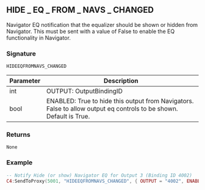 ## HIDE \_  EQ \_  FROM \_  NAVS \_  CHANGED

Navigator EQ notification that the equalizer should be shown or hidden from Navigator. This must be sent with a value of False to enable the EQ functionality in Navigator.


### Signature

`HIDEEQFROMNAVS_CHANGED`


| Parameter | Description |
| --- | --- |
| int | OUTPUT: OutputBindingID |
| bool | ENABLED: True to hide this output from Navigators. False to allow output eq controls to be shown.  Default is True. |


### Returns

`None`


### Example

```lua
-- Notify Hide (or show) Navigator EQ for Output 3 (Binding ID 4002)
C4:SendToProxy(5001, "HIDEEQFROMNAVS_CHANGED", { OUTPUT = "4002", ENABLED = false }, "NOTIFY")
```

